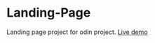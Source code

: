 # Landing-Page
Landing page project for odin project.
[Live demo](https://ahad311.github.io/Landing-Page/)
